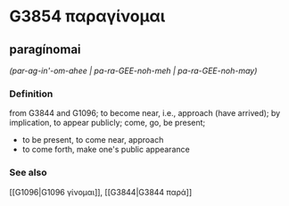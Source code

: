 # G3854 παραγίνομαι

## paragínomai

_(par-ag-in'-om-ahee | pa-ra-GEE-noh-meh | pa-ra-GEE-noh-may)_

### Definition

from G3844 and G1096; to become near, i.e., approach (have arrived); by implication, to appear publicly; come, go, be present; 

- to be present, to come near, approach
- to come forth, make one's public appearance

### See also

[[G1096|G1096 γίνομαι]], [[G3844|G3844 παρά]]

